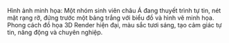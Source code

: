 Hình ảnh minh họa: Một nhóm sinh viên châu Á đang thuyết trình tự tin, nét mặt rạng rỡ, đứng trước một bảng trắng với biểu đồ và hình vẽ minh họa. Phong cách đồ họa 3D Render hiện đại, màu sắc tươi sáng, tạo cảm giác tự tin, năng động và chuyên nghiệp.